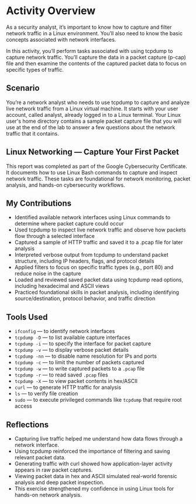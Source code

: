 # Activity Overview

As a security analyst, it’s important to know how to capture and filter network traffic in a Linux environment. You’ll also need to know the basic concepts associated with network interfaces.

In this activity, you’ll perform tasks associated with using tcpdump to capture network traffic. You’ll capture the data in a packet capture (p-cap) file and then examine the contents of the captured packet data to focus on specific types of traffic.

## Scenario

You’re a network analyst who needs to use tcpdump to capture and analyze live network traffic from a Linux virtual machine.
It starts with your user account, called analyst, already logged in to a Linux terminal.
Your Linux user's home directory contains a sample packet capture file that you will use at the end of the lab to answer a few questions about the network traffic that it contains.

## Linux Networking — Capture Your First Packet

This report was completed as part of the Google Cybersecurity Certificate. It documents how to use Linux Bash commands to capture and inspect network traffic. These tasks are foundational for network monitoring, packet analysis, and hands-on cybersecurity workflows.

## My Contributions
- Identified available network interfaces using Linux commands to determine where packet capture could occur
- Used tcpdump to inspect live network traffic and observe how packets flow through a selected interface
- Captured a sample of HTTP traffic and saved it to a .pcap file for later analysis
- Interpreted verbose output from tcpdump to understand packet structure, including IP headers, flags, and protocol details
- Applied filters to focus on specific traffic types (e.g., port 80) and reduce noise in the capture
- Loaded and reviewed saved packet data using tcpdump read options, including hexadecimal and ASCII views
- Practiced foundational skills in packet analysis, including identifying source/destination, protocol behavior, and traffic direction

## Tools Used
- `ifconfig` — to identify network interfaces  
- `tcpdump -D` — to list available capture interfaces  
- `tcpdump -i` — to specify the interface for packet capture  
- `tcpdump -v` — to display verbose packet details  
- `tcpdump -nn` — to disable name resolution for IPs and ports  
- `tcpdump -c` — to limit the number of packets captured  
- `tcpdump -w` — to write captured packets to a `.pcap` file  
- `tcpdump -r` — to read saved `.pcap` files  
- `tcpdump -X` — to view packet contents in hex/ASCII  
- `curl` — to generate HTTP traffic for analysis  
- `ls` — to verify file creation  
- `sudo` — to execute privileged commands like `tcpdump` that require root access

## Reflections
- Capturing live traffic helped me understand how data flows through a network interface.
- Using tcpdump reinforced the importance of filtering and saving relevant packet data.
- Generating traffic with curl showed how application-layer activity appears in raw packet captures.
- Viewing packet data in hex and ASCII simulated real-world forensic analysis and deep packet inspection.
- This exercise strengthened my confidence in using Linux tools for hands-on network analysis.
